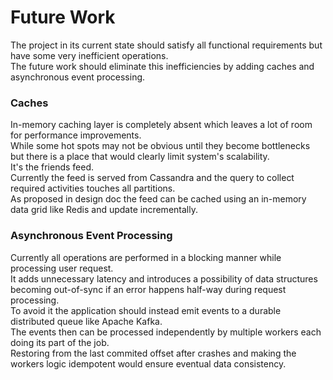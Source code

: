 # Future Work

The project in its current state should satisfy all functional requirements but have some very inefficient operations.  
The future work should eliminate this inefficiencies by adding caches and asynchronous event processing.

### Caches
In-memory caching layer is completely absent which leaves a lot of room for performance improvements.  
While some hot spots may not be obvious until they become bottlenecks but there is a place that would clearly limit system's scalability.  
It's the friends feed.  
Currently the feed is served from Cassandra and the query to collect required activities touches all partitions.  
As proposed in design doc the feed can be cached using an in-memory data grid like Redis and update incrementally.  

### Asynchronous Event Processing
Currently all operations are performed in a blocking manner while processing user request.  
It adds unnecessary latency and introduces a possibility of data structures becoming out-of-sync if an error happens half-way during request processing.  
To avoid it the application should instead emit events to a durable distributed queue like Apache Kafka.  
The events then can be processed independently by multiple workers each doing its part of the job.  
Restoring from the last commited offset after crashes and making the workers logic idempotent would ensure eventual data consistency.
